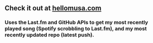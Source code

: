 ## Check it out at [hellomusa.com](https://www.hellomusa.com/)

### Uses the Last.fm and GitHub APIs to get my most recently played song (Spotify scrobbling to Last.fm), and my most recently updated repo (latest push).
